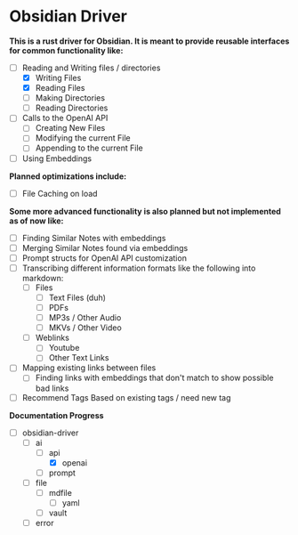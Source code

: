 # Obsidian Driver

**This is a rust driver for Obsidian. It is meant to provide reusable interfaces for common functionality like:**

- [ ] Reading and Writing files / directories
    - [x] Writing Files
    - [x] Reading Files
    - [ ] Making Directories
    - [ ] Reading Directories
- [ ] Calls to the OpenAI API
    - [ ] Creating New Files
    - [ ] Modifying the current File
    - [ ] Appending to the current File
- [ ] Using Embeddings

**Planned optimizations include:**

- [ ] File Caching on load

**Some more advanced functionality is also planned but not implemented as of now like:**

- [ ] Finding Similar Notes with embeddings
- [ ] Merging Similar Notes found via embeddings
- [ ] Prompt structs for OpenAI API customization
- [ ] Transcribing different information formats like the following into markdown:
    - [ ] Files
        - [ ] Text Files (duh)
        - [ ] PDFs
        - [ ] MP3s / Other Audio
        - [ ] MKVs / Other Video
    - [ ] Weblinks
        - [ ] Youtube
        - [ ] Other Text Links
- [ ] Mapping existing links between files
    - [ ] Finding links with embeddings that don't match to show possible bad links
- [ ] Recommend Tags Based on existing tags / need new tag

**Documentation Progress**

- [ ] obsidian-driver
    - [ ] ai
        - [ ] api
            - [x] openai
        - [ ] prompt
    - [ ] file
        - [ ] mdfile
            - [ ] yaml
        - [ ] vault
    - [ ] error